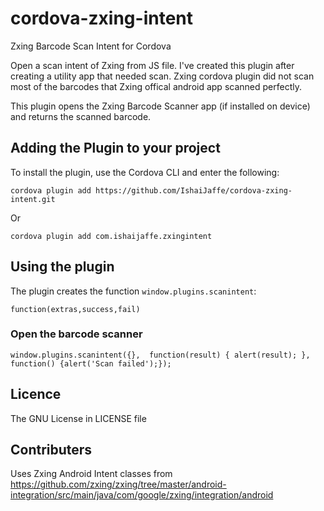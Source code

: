 # cordova-zxing-intent
Zxing Barcode Scan Intent for Cordova


Open a scan intent of Zxing from JS file.
I've created this plugin after creating a utility app that needed scan. Zxing cordova plugin did not scan most of the barcodes that Zxing offical android app scanned perfectly.

This plugin opens the Zxing Barcode Scanner app (if installed on device) and returns the scanned barcode.

## Adding the Plugin to your project ##

To install the plugin, use the Cordova CLI and enter the following:

`cordova plugin add https://github.com/IshaiJaffe/cordova-zxing-intent.git`

Or 

`cordova plugin add com.ishaijaffe.zxingintent`

## Using the plugin ##

The plugin creates the function `window.plugins.scanintent`:

`function(extras,success,fail)`

### Open the barcode scanner ###
`window.plugins.scanintent({},  function(result) { alert(result); },  function() {alert('Scan failed');});`


## Licence ##

The GNU License in LICENSE file


## Contributers ##

Uses Zxing Android Intent classes from https://github.com/zxing/zxing/tree/master/android-integration/src/main/java/com/google/zxing/integration/android
